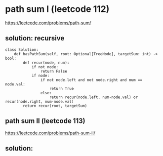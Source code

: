 # path sum I (leetcode 112)

https://leetcode.com/problems/path-sum/

## solution: recursive

```
class Solution:
    def hasPathSum(self, root: Optional[TreeNode], targetSum: int) -> bool:
        def recur(node, num):
            if not node:
                return False
            if node:
                if not node.left and not node.right and num == node.val: 
                    return True
                else:
                    return recur(node.left, num-node.val) or recur(node.right, num-node.val)
        return recur(root, targetSum)
```

## path sum II (leetcode 113)

https://leetcode.com/problems/path-sum-ii/

## solution:

